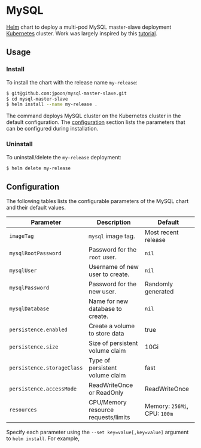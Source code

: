 # MySQL

[Helm](https://helm.sh/) chart to deploy a multi-pod MySQL master-slave deployment [Kubernetes](http://kubernetes.io) cluster. Work was largely inspired by this [tutorial](https://kubernetes.io/docs/tutorials/stateful-application/run-replicated-stateful-application/).

## Usage

### Install 

To install the chart with the release name `my-release`:

```bash
$ git@github.com:jpoon/mysql-master-slave.git
$ cd mysql-master-slave
$ helm install --name my-release .
```

The command deploys MySQL cluster on the Kubernetes cluster in the default configuration. The [configuration](#configuration) section lists the parameters that can be configured during installation.

### Uninstall

To uninstall/delete the `my-release` deployment:

```bash
$ helm delete my-release
```

## Configuration

The following tables lists the configurable parameters of the MySQL chart and their default values.

| Parameter                  | Description                        | Default                                                    |
| -----------------------    | ---------------------------------- | ---------------------------------------------------------- |
| `imageTag`                 | `mysql` image tag.                 | Most recent release                                        |
| `mysqlRootPassword`        | Password for the `root` user.      | `nil`                                                      |
| `mysqlUser`                | Username of new user to create.    | `nil`                                                      |
| `mysqlPassword`            | Password for the new user.         | Randomly generated                                         |
| `mysqlDatabase`            | Name for new database to create.   | `nil`                                                      |
| `persistence.enabled`      | Create a volume to store data      | true                                                       | 
| `persistence.size`         | Size of persistent volume claim    | 10Gi                                                       |
| `persistence.storageClass` | Type of persistent volume claim    | fast                                                       |
| `persistence.accessMode`   | ReadWriteOnce or ReadOnly          | ReadWriteOnce                                              |
| `resources`                | CPU/Memory resource requests/limits | Memory: `256Mi`, CPU: `100m`                              |

Specify each parameter using the `--set key=value[,key=value]` argument to `helm install`. For example,
